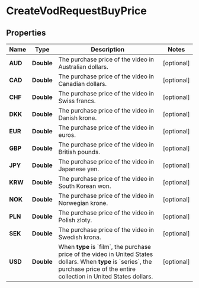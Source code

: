 

# CreateVodRequestBuyPrice


## Properties

| Name | Type | Description | Notes |
|------------ | ------------- | ------------- | -------------|
|**AUD** | **Double** | The purchase price of the video in Australian dollars. |  [optional] |
|**CAD** | **Double** | The purchase price of the video in Canadian dollars. |  [optional] |
|**CHF** | **Double** | The purchase price of the video in Swiss francs. |  [optional] |
|**DKK** | **Double** | The purchase price of the video in Danish krone. |  [optional] |
|**EUR** | **Double** | The purchase price of the video in euros. |  [optional] |
|**GBP** | **Double** | The purchase price of the video in British pounds. |  [optional] |
|**JPY** | **Double** | The purchase price of the video in Japanese yen. |  [optional] |
|**KRW** | **Double** | The purchase price of the video in South Korean won. |  [optional] |
|**NOK** | **Double** | The purchase price of the video in Norwegian krone. |  [optional] |
|**PLN** | **Double** | The purchase price of the video in Polish zloty. |  [optional] |
|**SEK** | **Double** | The purchase price of the video in Swedish krona. |  [optional] |
|**USD** | **Double** | When **type** is &#x60;film&#x60;, the purchase price of the video in United States dollars. When **type** is &#x60;series&#x60;, the purchase price of the entire collection in United States dollars. |  [optional] |



